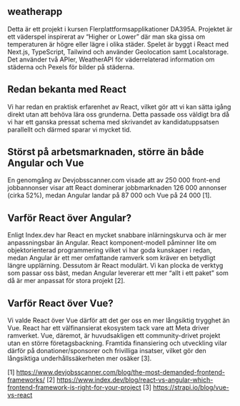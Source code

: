 ## weatherapp
Detta är ett projekt i kursen Flerplattformsapplikationer DA395A. Projektet är ett väderspel inspirerat av “Higher or Lower” där man ska gissa om temperaturen är högre eller lägre i olika städer. Spelet är byggt i React med Next.js, TypeScript, Tailwind och använder Geolocation samt Localstorage. Det använder två APIer, WeatherAPI för väderrelaterad information om städerna och Pexels för bilder på städerna.

## Redan bekanta med React
Vi har redan en praktisk erfarenhet av React, vilket gör att vi kan sätta igång direkt utan att behöva lära oss grunderna. Detta passade oss väldigt bra då vi har ett ganska pressat schema med skrivandet av kandidatuppsatsen parallellt och därmed sparar vi mycket tid.  


## Störst på arbetsmarknaden, större än både Angular och Vue
En genomgång av Devjobsscanner.com visade att av 250 000 front-end jobbannonser visar att React dominerar jobbmarknaden 126 000 annonser (cirka 52%), medan Angular landar på 87 000 och Vue på 24 000 [1].

## Varför React över Angular?
Enligt Index.dev har React en mycket snabbare inlärningskurva och är mer anpassningsbar än Angular. React komponent-modell påminner lite om objektorienterad programmering vilket vi har goda kunskaper i redan, medan Angular är ett mer omfattande ramverk som kräver en betydligt längre upplärning. Dessutom är React modulärt. Vi kan plocka de verktyg som passar oss bäst, medan Angular levererar ett mer “allt i ett paket” som då är mer anpassat för stora projekt [2].


## Varför React över Vue?
Vi valde React över Vue därför att det ger oss en mer långsiktig trygghet än Vue. React har ett välfinansierat ekosystem tack vare att Meta driver ramverket. Vue, däremot, är huvudsakligen ett community-drivet projekt utan en större företagsbackning. Framtida finansiering och utveckling vilar därför på donationer/sponsorer och frivilliga insatser, vilket gör den långsiktiga underhållssäkerheten mer osäker [3].

[1] https://www.devjobsscanner.com/blog/the-most-demanded-frontend-frameworks/ 
[2] https://www.index.dev/blog/react-vs-angular-which-frontend-framework-is-right-for-your-project 
[3] https://strapi.io/blog/vue-vs-react